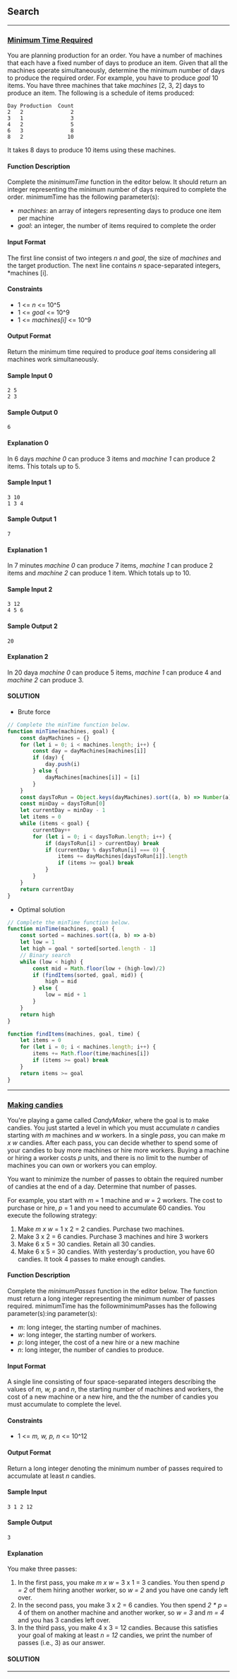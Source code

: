 ## Search
---
### [Minimum Time Required](https://www.hackerrank.com/challenges/minimum-time-required/problem)

You are planning production for an order. You have a number of machines that each have a fixed number of days to produce an item. Given that all the machines operate simultaneously, determine the minimum number of days to produce the required order.
For example, you have to produce *goal* 10 items. You have three machines that take *machines* [2, 3, 2] days to produce an item. The following is a schedule of items produced:
```
Day Production  Count
2   2               2
3   1               3
4   2               5
6   3               8
8   2              10
```
It takes 8 days to produce 10 items using these machines.
#### Function Description
Complete the *minimumTime* function in the editor below. It should return an integer representing the minimum number of days required to complete the order.
minimumTime has the following parameter(s):
- *machines*: an array of integers representing days to produce one item per machine
- *goal*: an integer, the number of items required to complete the order
#### Input Format
The first line consist of two integers *n* and *goal*, the size of *machines* and the target production.
The next line contains *n* space-separated integers, *machines [i].
#### Constraints
- 1 <= *n* <= 10^5
- 1 <= *goal* <= 10^9
- 1 <= *machines[i]* <= 10^9
#### Output Format
Return the minimum time required to produce *goal*  items considering all machines work simultaneously.
#### Sample Input 0
```
2 5
2 3
```
#### Sample Output 0
`6`
#### Explanation 0
In 6 days *machine 0* can produce 3 items and *machine 1* can produce 2 items. This totals up to 5.
#### Sample Input 1
```
3 10
1 3 4
```
#### Sample Output 1
`7`
#### Explanation 1
In 7 minutes *machine 0* can produce 7 items, *machine 1* can produce 2 items and *machine 2* can produce 1 item. Which totals up to 10.
#### Sample Input 2
```
3 12
4 5 6
```
#### Sample Output 2
`20`
#### Explanation 2
In 20 daya *machine 0* can produce 5 items, *machine 1* can produce 4 and *machine 2* can produce 3. 
#### SOLUTION
- Brute force
```js
// Complete the minTime function below.
function minTime(machines, goal) {
    const dayMachines = {}
    for (let i = 0; i < machines.length; i++) {
        const day = dayMachines[machines[i]]
        if (day) {
            day.push(i)
        } else {
            dayMachines[machines[i]] = [i]
        }
    }
    const daysToRun = Object.keys(dayMachines).sort((a, b) => Number(a)-Number(b))
    const minDay = daysToRun[0]
    let currentDay = minDay - 1
    let items = 0
    while (items < goal) {
        currentDay++
        for (let i = 0; i < daysToRun.length; i++) {
            if (daysToRun[i] > currentDay) break
            if (currentDay % daysToRun[i] === 0) {
                items += dayMachines[daysToRun[i]].length
                if (items >= goal) break
            }
        }
    }
    return currentDay
}
```
- Optimal solution
```js
// Complete the minTime function below.
function minTime(machines, goal) {
    const sorted = machines.sort((a, b) => a-b)
    let low = 1
    let high = goal * sorted[sorted.length - 1]
    // Binary search
    while (low < high) {
        const mid = Math.floor(low + (high-low)/2)
        if (findItems(sorted, goal, mid)) {
            high = mid
        } else {
            low = mid + 1
        }
    }
    return high
}

function findItems(machines, goal, time) {
    let items = 0
    for (let i = 0; i < machines.length; i++) {
        items += Math.floor(time/machines[i])
        if (items >= goal) break
    }
    return items >= goal
}
```

---

### [Making candies](https://www.hackerrank.com/challenges/making-candies/problem)

You're playing a game called *CandyMaker*, where the goal is to make candies.
You just started a level in which you must accumulate *n* candies starting with *m* machines and *w* workers. In a single *pass*, you can make *m x w* candies. After each pass, you can decide whether to spend some of your candies to buy more machines or hire more workers. Buying a machine or hiring a worker costs *p* units, and there is no limit to the number of machines you can own or workers you can employ.

You want to minimize the number of passes to obtain the required number of candies at the end of a day. Determine that number of passes.

For example, you start with *m* = 1 machine and *w* = 2 workers. The cost to purchase or hire, *p* = 1 and you need to accumulate 60 candies. You execute the following strategy:
1. Make *m x w* = 1 x 2 = 2 candies. Purchase two machines.
2. Make 3 x 2 = 6 candies. Purchase 3 machines and hire 3  workers
3. Make 6 x 5 = 30 candies. Retain all 30 candies.
4. Make 6 x 5 = 30 candies. With yesterday's production, you have 60 candies.
It took 4 passes to make enough candies.
#### Function Description
Complete the *minimumPasses* function in the editor below. The function must return a long integer representing the minimum number of passes required.
minimumTime has the followminimumPasses has the following parameter(s):ing parameter(s):
- *m*: long integer, the starting number of machines.
- *w*: long integer, the starting number of workers.
- *p*: long integer, the cost of a new hire or a new machine
- *n*: long integer, the number of candies to produce.
#### Input Format
A single line consisting of four space-separated integers describing the values of *m, w, p* and *n*, the starting number of machines and workers, the cost of a new machine or a new hire, and the the number of candies you must accumulate to complete the level.
#### Constraints
- 1 <= *m, w, p, n* <= 10^12
#### Output Format
Return a long integer denoting the minimum number of passes required to accumulate at least *n* candies.
#### Sample Input
```
3 1 2 12
```
#### Sample Output
`3`
#### Explanation
You make three passes:
1. In the first pass, you make *m x w* = 3 x 1 = 3 candies. You then spend *p = 2* of them hiring another worker, so *w = 2* and you have one candy left over.
2. In the second pass, you make 3 x 2 = 6 candies. You then spend *2 * p* = 4 of them on another machine and another worker, so *w = 3* and *m = 4* and you has 3 candies left over.
3. In the third pass, you make 4 x 3 = 12 candies. Because this satisfies your goal of making at least *n = 12* candies, we print the number of passes (i.e., 3) as our answer.
#### SOLUTION
---

